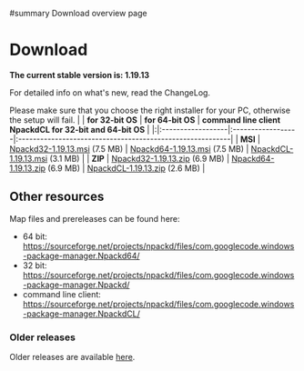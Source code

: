 ﻿#summary Download overview page

# Download #

**The current stable version is: 1.19.13**

For detailed info on what's new, read the ChangeLog.

Please make sure that you choose the right installer for your PC, otherwise the setup will fail.
| | **for 32-bit OS** | **for 64-bit OS** | **command line client NpackdCL for 32-bit and 64-bit OS** |
|:|:------------------|:------------------|:----------------------------------------------------------|
| **MSI** | [Npackd32-1.19.13.msi](http://sourceforge.net/projects/npackd/files/com.googlecode.windows-package-manager.Npackd/Npackd32-1.19.13.msi/download) (7.5 MB) | [Npackd64-1.19.13.msi](http://sourceforge.net/projects/npackd/files/com.googlecode.windows-package-manager.Npackd64/Npackd64-1.19.13.msi/download) (7.5 MB) | [NpackdCL-1.19.13.msi](http://sourceforge.net/projects/npackd/files/com.googlecode.windows-package-manager.NpackdCL/NpackdCL-1.19.13.msi/download) (3.1 MB) |
| **ZIP** | [Npackd32-1.19.13.zip](http://sourceforge.net/projects/npackd/files/com.googlecode.windows-package-manager.Npackd/Npackd32-1.19.13.zip/download) (6.9 MB) | [Npackd64-1.19.13.zip](http://sourceforge.net/projects/npackd/files/com.googlecode.windows-package-manager.Npackd64/Npackd64-1.19.13.zip/download) (6.9 MB) | [NpackdCL-1.19.13.zip](http://sourceforge.net/projects/npackd/files/com.googlecode.windows-package-manager.NpackdCL/NpackdCL-1.19.13.zip/download) (2.6 MB) |

## Other resources ##

Map files and prereleases can be found here:
  * 64 bit: https://sourceforge.net/projects/npackd/files/com.googlecode.windows-package-manager.Npackd64/
  * 32 bit: https://sourceforge.net/projects/npackd/files/com.googlecode.windows-package-manager.Npackd/
  * command line client: https://sourceforge.net/projects/npackd/files/com.googlecode.windows-package-manager.NpackdCL/

### Older releases ###
Older releases are available [here](https://code.google.com/p/windows-package-manager/downloads/list?can=1&q=&colspec=Filename+Summary+Uploaded+ReleaseDate+Size+DownloadCount).
